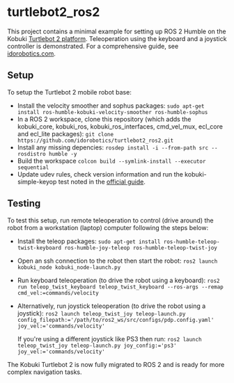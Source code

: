 # turtlebot2_ros2
This project contains a minimal example for setting up ROS 2 Humble on the Kobuki [Turtlebot 2 platform](https://www.turtlebot.com/). Teleoperation using the keyboard and a joystick controller is demonstrated. 
For a comprehensive guide, see [idorobotics.com](https://idorobotics.com/2024/02/20/ros2-on-kobuki-turtlebot/).
## Setup
To setup the Turtlebot 2 mobile robot base:
- Install the velocity smoother and sophus packages:
```sudo apt-get install ros-humble-kobuki-velocity-smoother ros-humble-sophus```
- In a ROS 2 workspace, clone this repository (which adds the kobuki_core, kobuki_ros, kobuki_ros_interfaces, cmd_vel_mux, ecl_core and ecl_lite packages):
```git clone https://github.com/idorobotics/turtlebot2_ros2.git```
- Install any missing depencies:
```rosdep install -i --from-path src --rosdistro humble -y```
- Build the workspace
```colcon build --symlink-install --executor sequential```
- Update udev rules, check version information and run the kobuki-simple-keyop test noted in the [official guide](https://kobuki.readthedocs.io/en/release-1.0.x/software.html).
 ## Testing
 To test this setup, run remote teleoperation to control (drive around) the robot from a workstation (laptop) computer following the steps below:
 - Install the teleop packages:
 ```sudo apt-get install ros-humble-teleop-twist-keyboard ros-humble-joy-teleop ros-humble-teleop-twist-joy```
 - Open an ssh connection to the robot then start the robot:
 ```ros2 launch kobuki_node kobuki_node-launch.py```
 - Run keyboard teleoperation (to drive the robot using a keyboard):
 ```ros2 run teleop_twist_keyboard teleop_twist_keyboard --ros-args --remap cmd_vel:=commands/velocity```
 - Alternatively, run joystick teleoperation (to drive the robot using a joystick):
 ```ros2 launch teleop_twist_joy teleop-launch.py config_filepath:='/path/to/ros2_ws/src/configs/pdp.config.yaml' joy_vel:='commands/velocity'```

   If you're using a different joystick like PS3 then run:
```ros2 launch teleop_twist_joy teleop-launch.py joy_config:='ps3' joy_vel:='commands/velocity'```

The Kobuki Turtlebot 2 is now fully migrated to ROS 2 and is ready for more complex navigation tasks. 
